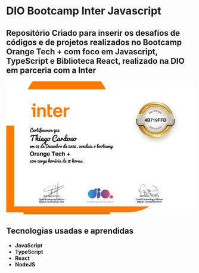 # DIO Bootcamp Inter Javascript

## Repositório Criado para inserir os desafios de códigos e de projetos realizados no Bootcamp Orange Tech + com foco em Javascript, TypeScript e Biblioteca React, realizado na DIO em parceria com a Inter

<a href="https://www.dio.me/certificate/4B719FFD/share" alt="Certificado de conclusão" target="_blank"><img src="https://github.com/tchio1991/Bootcamp-Orange-Tech-Dio/blob/main/DesafiosdeProjetos/certificado/Orange%20tech%20%2B_page-0001.jpg" title="Certificado"></a>

## Tecnologias usadas e aprendidas

* **JavaScript**
* **TypeScript**
* **React**
* **NodeJS**